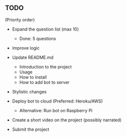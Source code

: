 ## TODO
(Priority order)

- Expand the question list (max 10)
    - Done: 5 questions
- Improve logic
- Update README.md
    - Introduction to the project
    - Usage
    - How to install
    - How to add bot to server
- Stylistic changes
- Deploy bot to cloud (Preferred: Heroku/AWS)
    - Alternative: Run bot on Raspberry Pi

- Create a short video on the project (possibly narrated)
- Submit the project